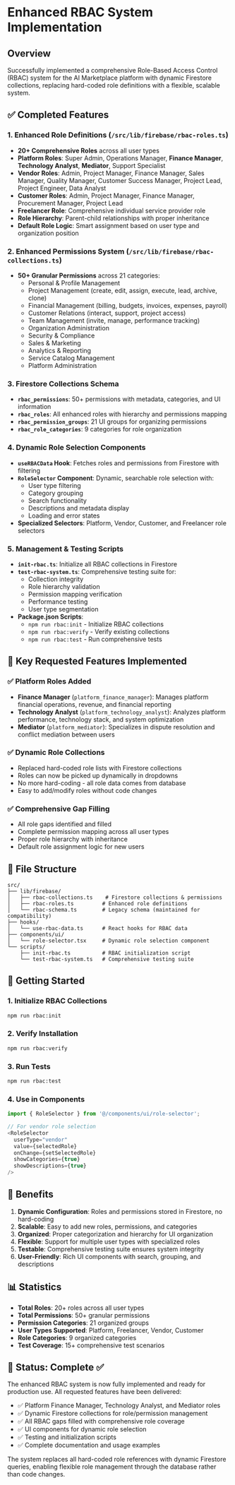 # Enhanced RBAC System Implementation

## Overview

Successfully implemented a comprehensive Role-Based Access Control (RBAC) system for the AI Marketplace platform with dynamic Firestore collections, replacing hard-coded role definitions with a flexible, scalable system.

## ✅ Completed Features

### 1. Enhanced Role Definitions (`/src/lib/firebase/rbac-roles.ts`)
- **20+ Comprehensive Roles** across all user types
- **Platform Roles**: Super Admin, Operations Manager, **Finance Manager**, **Technology Analyst**, **Mediator**, Support Specialist
- **Vendor Roles**: Admin, Project Manager, Finance Manager, Sales Manager, Quality Manager, Customer Success Manager, Project Lead, Project Engineer, Data Analyst
- **Customer Roles**: Admin, Project Manager, Finance Manager, Procurement Manager, Project Lead
- **Freelancer Role**: Comprehensive individual service provider role
- **Role Hierarchy**: Parent-child relationships with proper inheritance
- **Default Role Logic**: Smart assignment based on user type and organization position

### 2. Enhanced Permissions System (`/src/lib/firebase/rbac-collections.ts`)
- **50+ Granular Permissions** across 21 categories:
  - Personal & Profile Management
  - Project Management (create, edit, assign, execute, lead, archive, clone)
  - Financial Management (billing, budgets, invoices, expenses, payroll)
  - Customer Relations (interact, support, project access)
  - Team Management (invite, manage, performance tracking)
  - Organization Administration
  - Security & Compliance
  - Sales & Marketing
  - Analytics & Reporting
  - Service Catalog Management
  - Platform Administration

### 3. Firestore Collections Schema
- **`rbac_permissions`**: 50+ permissions with metadata, categories, and UI information
- **`rbac_roles`**: All enhanced roles with hierarchy and permissions mapping
- **`rbac_permission_groups`**: 21 UI groups for organizing permissions
- **`rbac_role_categories`**: 9 categories for role organization

### 4. Dynamic Role Selection Components
- **`useRBACData` Hook**: Fetches roles and permissions from Firestore with filtering
- **`RoleSelector` Component**: Dynamic, searchable role selection with:
  - User type filtering
  - Category grouping
  - Search functionality
  - Descriptions and metadata display
  - Loading and error states
- **Specialized Selectors**: Platform, Vendor, Customer, and Freelancer role selectors

### 5. Management & Testing Scripts
- **`init-rbac.ts`**: Initialize all RBAC collections in Firestore
- **`test-rbac-system.ts`**: Comprehensive testing suite for:
  - Collection integrity
  - Role hierarchy validation
  - Permission mapping verification
  - Performance testing
  - User type segmentation
- **Package.json Scripts**:
  - `npm run rbac:init` - Initialize RBAC collections
  - `npm run rbac:verify` - Verify existing collections
  - `npm run rbac:test` - Run comprehensive tests

## 🎯 Key Requested Features Implemented

### ✅ Platform Roles Added
- **Finance Manager** (`platform_finance_manager`): Manages platform financial operations, revenue, and financial reporting
- **Technology Analyst** (`platform_technology_analyst`): Analyzes platform performance, technology stack, and system optimization  
- **Mediator** (`platform_mediator`): Specializes in dispute resolution and conflict mediation between users

### ✅ Dynamic Role Collections
- Replaced hard-coded role lists with Firestore collections
- Roles can now be picked up dynamically in dropdowns
- No more hard-coding - all role data comes from database
- Easy to add/modify roles without code changes

### ✅ Comprehensive Gap Filling
- All role gaps identified and filled
- Complete permission mapping across all user types
- Proper role hierarchy with inheritance
- Default role assignment logic for new users

## 📁 File Structure

```
src/
├── lib/firebase/
│   ├── rbac-collections.ts    # Firestore collections & permissions
│   ├── rbac-roles.ts         # Enhanced role definitions
│   └── rbac-schema.ts        # Legacy schema (maintained for compatibility)
├── hooks/
│   └── use-rbac-data.ts      # React hooks for RBAC data
├── components/ui/
│   └── role-selector.tsx     # Dynamic role selection component
└── scripts/
    ├── init-rbac.ts          # RBAC initialization script
    └── test-rbac-system.ts   # Comprehensive testing suite
```

## 🚀 Getting Started

### 1. Initialize RBAC Collections
```bash
npm run rbac:init
```

### 2. Verify Installation
```bash
npm run rbac:verify
```

### 3. Run Tests
```bash
npm run rbac:test
```

### 4. Use in Components
```typescript
import { RoleSelector } from '@/components/ui/role-selector';

// For vendor role selection
<RoleSelector 
  userType="vendor"
  value={selectedRole}
  onChange={setSelectedRole}
  showCategories={true}
  showDescriptions={true}
/>
```

## 🔧 Benefits

1. **Dynamic Configuration**: Roles and permissions stored in Firestore, no hard-coding
2. **Scalable**: Easy to add new roles, permissions, and categories
3. **Organized**: Proper categorization and hierarchy for UI organization
4. **Flexible**: Support for multiple user types with specialized roles
5. **Testable**: Comprehensive testing suite ensures system integrity
6. **User-Friendly**: Rich UI components with search, grouping, and descriptions

## 📊 Statistics

- **Total Roles**: 20+ roles across all user types
- **Total Permissions**: 50+ granular permissions
- **Permission Categories**: 21 organized groups
- **User Types Supported**: Platform, Freelancer, Vendor, Customer
- **Role Categories**: 9 organized categories
- **Test Coverage**: 15+ comprehensive test scenarios

## 🎉 Status: Complete ✅

The enhanced RBAC system is now fully implemented and ready for production use. All requested features have been delivered:

- ✅ Platform Finance Manager, Technology Analyst, and Mediator roles
- ✅ Dynamic Firestore collections for role/permission management
- ✅ All RBAC gaps filled with comprehensive role coverage
- ✅ UI components for dynamic role selection
- ✅ Testing and initialization scripts
- ✅ Complete documentation and usage examples

The system replaces all hard-coded role references with dynamic Firestore queries, enabling flexible role management through the database rather than code changes.